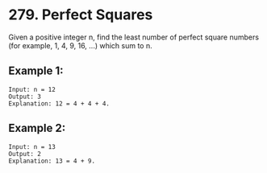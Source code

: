 # 279. Perfect Squares

Given a positive integer n, find the least number of perfect square numbers (for example, 1, 4, 9, 16, ...) which sum to n.

## Example 1:

```
Input: n = 12
Output: 3 
Explanation: 12 = 4 + 4 + 4.
```

## Example 2:

```
Input: n = 13
Output: 2
Explanation: 13 = 4 + 9.
```